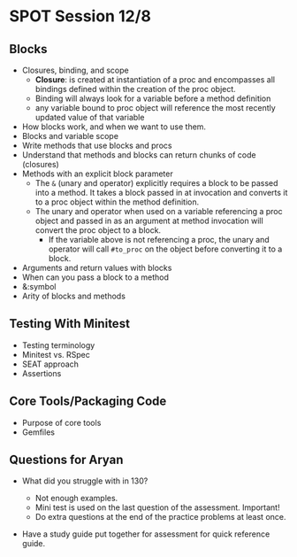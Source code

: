 # SPOT Session 12/8

## Blocks

- Closures, binding, and scope
  - **Closure**: is created at instantiation of a proc and encompasses all bindings defined within the creation of the proc object.
  - Binding will always look for a variable before a method definition
  - any variable bound to proc object will reference the most recently updated value of that variable
- How blocks work, and when we want to use them.
- Blocks and variable scope
- Write methods that use blocks and procs
- Understand that methods and blocks can return chunks of code (closures)
- Methods with an explicit block parameter
  - The `&` (unary and operator) explicitly requires a block to be passed into a method. It takes a block passed in at invocation and converts it to a proc object within the method definition.
  - The unary and operator when used on a variable referencing a proc object and passed in as an argument at method invocation will convert the proc object to a block.
    - If the variable above is not referencing a proc, the unary and operator will call `#to_proc` on the object before converting it to a block.
- Arguments and return values with blocks
- When can you pass a block to a method
- &:symbol
- Arity of blocks and methods

## Testing With Minitest

- Testing terminology
- Minitest vs. RSpec
- SEAT approach
- Assertions

## Core Tools/Packaging Code

- Purpose of core tools
- Gemfiles

## Questions for Aryan

- What did you struggle with in 130?
  - Not enough examples.
  - Mini test is used on the last question of the assessment. Important!
  - Do extra questions at the end of the practice problems at least once.

- Have a study guide put together for assessment for quick reference guide.
